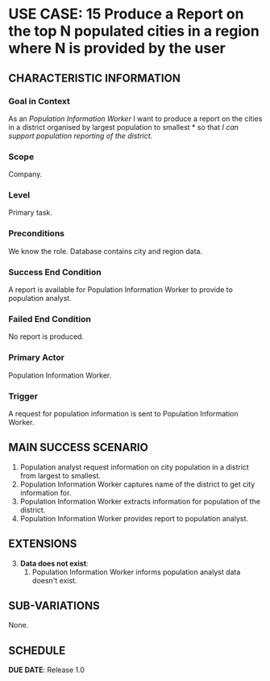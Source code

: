 # USE CASE: 15 Produce a Report on the top N populated cities in a region where N is provided by the user

## CHARACTERISTIC INFORMATION

### Goal in Context

As an *Population Information Worker* I want to produce a report on the cities in a district organised by largest population to smallest * so that *I can support population reporting of the district.*

### Scope

Company.

### Level

Primary task.

### Preconditions

We know the role.  Database contains city and region data.

### Success End Condition

A report is available for Population Information Worker to provide to population analyst.

### Failed End Condition

No report is produced.

### Primary Actor

Population Information Worker.

### Trigger

A request for population information is sent to Population Information Worker.

## MAIN SUCCESS SCENARIO

1. Population analyst request information on city population in a district from largest to smallest.
2. Population Information Worker captures name of the district to get city information for.
3. Population Information Worker extracts  information for population of the district.
4. Population Information Worker provides report to population analyst.

## EXTENSIONS

3. **Data does not exist**:
    1. Population Information Worker informs population analyst data doesn't exist.

## SUB-VARIATIONS

None.

## SCHEDULE

**DUE DATE**: Release 1.0
